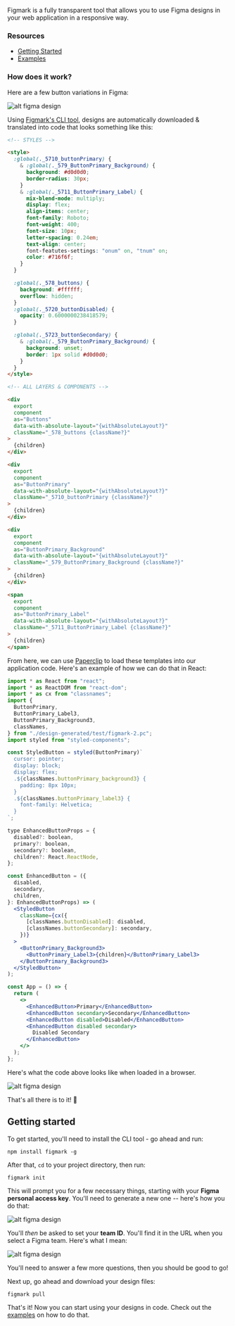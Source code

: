 Figmark is a fully transparent tool that allows you to use Figma designs in your web application in a responsive way.

### Resources

- [Getting Started](#getting-started)
- [Examples](./examples)

### How does it work?

Here are a few button variations in Figma:

![alt figma design](./docs/assets/screenshot.png)

Using [Figmark's CLI tool](#cli-usage), designs are automatically downloaded & translated into code that looks something like this:

```html
<!-- STYLES -->

<style>
  :global(._5710_buttonPrimary) {
    & :global(._579_ButtonPrimary_Background) {
      background: #d0d0d0;
      border-radius: 30px;
    }
    & :global(._5711_ButtonPrimary_Label) {
      mix-blend-mode: multiply;
      display: flex;
      align-items: center;
      font-family: Roboto;
      font-weight: 400;
      font-size: 10px;
      letter-spacing: 0.24em;
      text-align: center;
      font-featutes-settings: "onum" on, "tnum" on;
      color: #716f6f;
    }
  }

  :global(._578_buttons) {
    background: #ffffff;
    overflow: hidden;
  }
  :global(._5720_buttonDisabled) {
    opacity: 0.6000000238418579;
  }

  :global(._5723_buttonSecondary) {
    & :global(._579_ButtonPrimary_Background) {
      background: unset;
      border: 1px solid #d0d0d0;
    }
  }
</style>

<!-- ALL LAYERS & COMPONENTS -->

<div
  export
  component
  as="Buttons"
  data-with-absolute-layout="{withAbsoluteLayout?}"
  className="_578_buttons {className?}"
>
  {children}
</div>

<div
  export
  component
  as="ButtonPrimary"
  data-with-absolute-layout="{withAbsoluteLayout?}"
  className="_5710_buttonPrimary {className?}"
>
  {children}
</div>

<div
  export
  component
  as="ButtonPrimary_Background"
  data-with-absolute-layout="{withAbsoluteLayout?}"
  className="_579_ButtonPrimary_Background {className?}"
>
  {children}
</div>

<span
  export
  component
  as="ButtonPrimary_Label"
  data-with-absolute-layout="{withAbsoluteLayout?}"
  className="_5711_ButtonPrimary_Label {className?}"
>
  {children}
</span>
```

From here, we can use [Paperclip](https://github.com/crcn/paperclip) to load these templates into our application code. Here's an example of how we can do that in React:

```jsx
import * as React from "react";
import * as ReactDOM from "react-dom";
import * as cx from "classnames";
import {
  ButtonPrimary,
  ButtonPrimary_Label3,
  ButtonPrimary_Background3,
  classNames,
} from "./design-generated/test/figmark-2.pc";
import styled from "styled-components";

const StyledButton = styled(ButtonPrimary)`
  cursor: pointer;
  display: block;
  display: flex;
  .${classNames.buttonPrimary_background3} {
    padding: 8px 10px;
  }
  .${classNames.buttonPrimary_label3} {
    font-family: Helvetica;
  }
`;

type EnhancedButtonProps = {
  disabled?: boolean,
  primary?: boolean,
  secondary?: boolean,
  children?: React.ReactNode,
};

const EnhancedButton = ({
  disabled,
  secondary,
  children,
}: EnhancedButtonProps) => (
  <StyledButton
    className={cx({
      [classNames.buttonDisabled]: disabled,
      [classNames.buttonSecondary]: secondary,
    })}
  >
    <ButtonPrimary_Background3>
      <ButtonPrimary_Label3>{children}</ButtonPrimary_Label3>
    </ButtonPrimary_Background3>
  </StyledButton>
);

const App = () => {
  return (
    <>
      <EnhancedButton>Primary</EnhancedButton>
      <EnhancedButton secondary>Secondary</EnhancedButton>
      <EnhancedButton disabled>Disabled</EnhancedButton>
      <EnhancedButton disabled secondary>
        Disabled Secondary
      </EnhancedButton>
    </>
  );
};
```

Here's what the code above looks like when loaded in a browser.

![alt figma design](./docs/assets/preview-screenshot.png)

That's all there is to it! 🎉

## Getting started

To get started, you'll need to install the CLI tool - go ahead and run:

```
npm install figmark -g
```

After that, `cd` to your project directory, then run:

```
figmark init
```

This will prompt you for a few necessary things, starting with your **Figma personal access key**. You'll need to generate a new one -- here's how you do that:

![alt figma design](./docs/assets/finding-pat.gif)

You'll _then_ be asked to set your **team ID**. You'll find it in the URL when you select a Figma team. Here's what I mean:

![alt figma design](./docs/assets/finding-team.gif)

You'll need to answer a few more questions, then you should be good to go!

Next up, go ahead and download your design files:

```
figmark pull
```

That's it! Now you can start using your designs in code. Check out the [examples](./examples) on how to do that.
